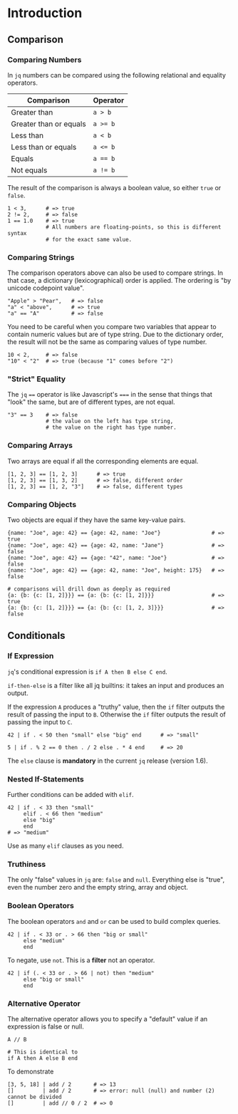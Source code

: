 # Introduction

## Comparison

### Comparing Numbers

In `jq` numbers can be compared using the following relational and equality operators.

| Comparison             | Operator  |
| ---------------------- | --------- |
| Greater than           | `a > b`   |
| Greater than or equals | `a >= b`  |
| Less than              | `a < b`   |
| Less than or equals    | `a <= b`  |
| Equals                 | `a == b`  |
| Not equals             | `a != b`  |

The result of the comparison is always a boolean value, so either `true` or `false`.

```jq
1 < 3,      # => true
2 != 2,     # => false
1 == 1.0    # => true
            # All numbers are floating-points, so this is different syntax
            # for the exact same value.
```

### Comparing Strings

The comparison operators above can also be used to compare strings.
In that case, a dictionary (lexicographical) order is applied.
The ordering is "by unicode codepoint value".

```jq
"Apple" > "Pear",   # => false
"a" < "above",      # => true
"a" == "A"          # => false
```

You need to be careful when you compare two variables that appear to contain numeric values but are of type string.
Due to the dictionary order, the result will not be the same as comparing values of type number.

```jq
10 < 2,     # => false
"10" < "2"  # => true (because "1" comes before "2")
```

### "Strict" Equality

The `jq` `==` operator is like Javascript's `===` in the sense that things that "look" the same, but are of different types, are not equal.

```jq
"3" == 3    # => false
            # the value on the left has type string,
            # the value on the right has type number.
```

### Comparing Arrays

Two arrays are equal if all the corresponding elements are equal.

```jq
[1, 2, 3] == [1, 2, 3]      # => true
[1, 2, 3] == [1, 3, 2]      # => false, different order
[1, 2, 3] == [1, 2, "3"]    # => false, different types
```

### Comparing Objects

Two objects are equal if they have the same key-value pairs.

```jq
{name: "Joe", age: 42} == {age: 42, name: "Joe"}                # => true
{name: "Joe", age: 42} == {age: 42, name: "Jane"}               # => false
{name: "Joe", age: 42} == {age: "42", name: "Joe"}              # => false
{name: "Joe", age: 42} == {age: 42, name: "Joe", height: 175}   # => false

# comparisons will drill down as deeply as required
{a: {b: {c: [1, 2]}}} == {a: {b: {c: [1, 2]}}}                  # => true
{a: {b: {c: [1, 2]}}} == {a: {b: {c: [1, 2, 3]}}}               # => false
```

## Conditionals

### If Expression

`jq`'s conditional expression is `if A then B else C end`.

`if-then-else` is a filter like all jq builtins: it takes an input and produces an output.

If the expression `A` produces a "truthy" value, then the `if` filter outputs the result of passing the input to `B`.
Otherwise the `if` filter outputs the result of passing the input to `C`.

```jq
42 | if . < 50 then "small" else "big" end      # => "small"
```
```jq
5 | if . % 2 == 0 then . / 2 else . * 4 end     # => 20
```

The `else` clause is **mandatory** in the current `jq` release (version 1.6).

### Nested If-Statements

Further conditions can be added with `elif`.

```jq
42 | if . < 33 then "small"
     elif . < 66 then "medium"
     else "big"
     end
# => "medium"
```

Use as many `elif` clauses as you need.

### Truthiness

The only "false" values in `jq` are: `false` and `null`.
Everything else is "true", even the number zero and the empty string, array and object.

### Boolean Operators

The boolean operators `and` and `or` can be used to build complex queries.

```jq
42 | if . < 33 or . > 66 then "big or small"
     else "medium"
     end
```

To negate, use `not`. This is a **filter** not an operator.

```jq
42 | if (. < 33 or . > 66 | not) then "medium"
     else "big or small"
     end
```

### Alternative Operator

The alternative operator allows you to specify a "default" value if an expression is false or null.

```jq
A // B

# This is identical to
if A then A else B end
```

To demonstrate

```jq
[3, 5, 18] | add / 2       # => 13
[]         | add / 2       # => error: null (null) and number (2) cannot be divided
[]         | add // 0 / 2  # => 0
```
